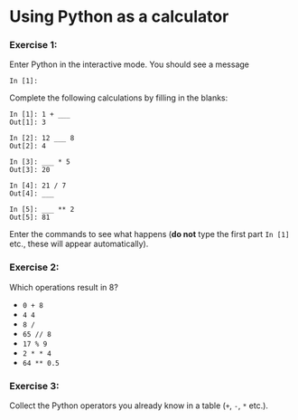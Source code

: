 
# Using Python as a calculator

### Exercise 1:

Enter Python in the interactive mode. You should see a message

    In [1]:

Complete the following calculations by filling in the blanks:

    In [1]: 1 + ___
    Out[1]: 3

    In [2]: 12 ___ 8
    Out[2]: 4

    In [3]: ___ * 5
    Out[3]: 20

    In [4]: 21 / 7
    Out[4]: ___

    In [5]: ___ ** 2
    Out[5]: 81

Enter the commands to see what happens (**do not** type the first part `In [1]` etc., these will appear automatically).


### Exercise 2:

Which operations result in 8?

* `0 + 8`
* `4 4`
* `8 /`
* `65 // 8`
* `17 % 9`
* `2 * * 4`
* `64 ** 0.5`

### Exercise 3:

Collect the Python operators you already know in a table (`+`, `-`, `*` etc.).
